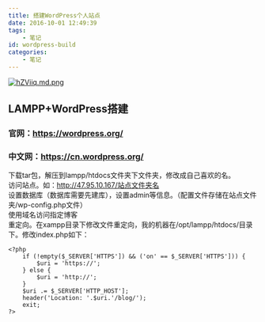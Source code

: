 ```yaml
---
title: 搭建WordPress个人站点
date: 2016-10-01 12:49:39
tags: 
	- 笔记
id: wordpress-build
categories:
	- 笔记
---
```


[![hZViiq.md.png](https://z3.ax1x.com/2021/08/25/hZViiq.md.png)](https://imgtu.com/i/hZViiq)

## LAMPP+WordPress搭建
### 官网：https://wordpress.org/
### 中文网：https://cn.wordpress.org/

<!--more-->

下载tar包，解压到lampp/htdocs文件夹下文件夹，修改成自己喜欢的名。  
访问站点。如：http://47.95.10.167/站点文件夹名  
设置数据库（数据库需要先建库），设置admin等信息。（配置文件存储在站点文件夹/wp-config.php文件）  
使用域名访问指定博客  
重定向。在xampp目录下修改文件重定向，我的机器在/opt/lampp/htdocs/目录下。修改index.php如下：  
```
<?php
	if (!empty($_SERVER['HTTPS']) && ('on' == $_SERVER['HTTPS'])) {
		$uri = 'https://';
	} else {
		$uri = 'http://';
	}
	$uri .= $_SERVER['HTTP_HOST'];
	header('Location: '.$uri.'/blog/');
	exit;
?>
```
